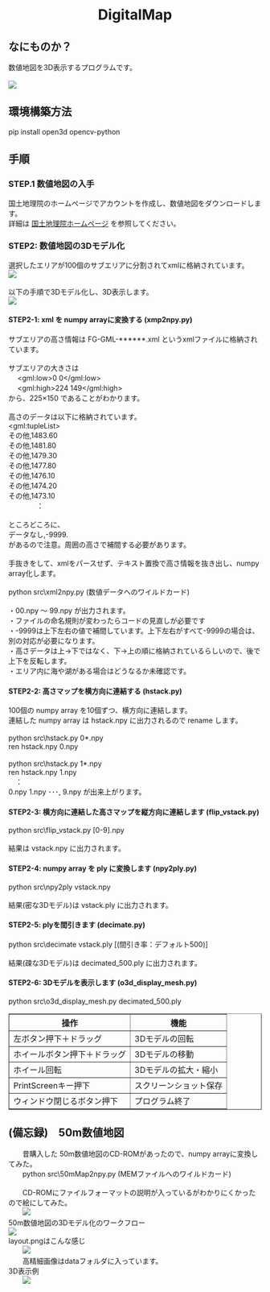 <html lang="ja">
    <head>
        <meta charset="utf-8" />
    </head>
    <body>
        <h1><center>DigitalMap</center></h1>
        <h2>なにものか？</h2>
        <p>
            数値地図を3D表示するプログラムです。<br>
            <br>
            <img src="images/display_3d_map.gif"><br>
        </p>
        <h2>環境構築方法</h2>
        <p>
            pip install open3d opencv-python
        </p>
        <h2>手順</h2>
        <h3>STEP.1 数値地図の入手</h3>
        <p>
            国土地理院のホームページでアカウントを作成し、数値地図をダウンロードします。<br>
            詳細は <a href="https://www.gsi.go.jp/tizu-kutyu.html">国土地理院ホームページ</a> を参照してください。<br>
        </p>
        <h3>STEP2: 数値地図の3Dモデル化</h3>
        <p>
            選択したエリアが100個のサブエリアに分割されてxmlに格納されています。<br>
            <img src="images/fig1.png"><br>
            <br>
            以下の手順で3Dモデル化し、3D表示します。<br>
            <img src="images/fig2.png"><br>
        </p>
        <h4>STEP2-1: xml を numpy arrayに変換する (xmp2npy.py)</h4>
        <p>
            サブエリアの高さ情報は FG-GML-******.xml というxmlファイルに格納されています。<br>
            <br>
            サブエリアの大きさは<br>
　          &lt;gml:low&gt;0 0&lt;/gml:low&gt;<br>
　          &lt;gml:high&gt;224 149&lt;/gml:high&gt;<br>
            から、225×150 であることがわかります。<br>
            <br>
            高さのデータは以下に格納されています。<br>
            &lt;gml:tupleList&gt;<br>
            その他,1483.60<br>
            その他,1481.80<br>
            その他,1479.30<br>
            その他,1477.80<br>
            その他,1476.10<br>
            その他,1474.20<br>
            その他,1473.10<br>
            　　　　：<br>
            <br>
            ところどころに、<br>
            データなし,-9999.<br>
            があるので注意。周囲の高さで補間する必要があります。<br>
            <br>
            手抜きをして、xmlをパースせず、テキスト置換で高さ情報を抜き出し、numpy array化します。<br>
            <br>
            python src\xml2npy.py (数値データへのワイルドカード)<br>
            <br>
            ・00.npy ～ 99.npy が出力されます。<br>
            ・ファイルの命名規則が変わったらコードの見直しが必要です<br>
            ・-9999は上下左右の値で補間しています。上下左右がすべて-9999の場合は、別の対応が必要になります。<br>
            ・高さデータは上→下ではなく、下→上の順に格納されているらしいので、後で上下を反転します。<br>
            ・エリア内に海や湖がある場合はどうなるか未確認です。<br>
        </p>
        <h4>STEP2-2: 高さマップを横方向に連結する (hstack.py)</h4>
        <p>
            100個の numpy array を10個ずつ、横方向に連結します。<br>
            連結した numpy array は hstack.npy に出力されるので rename します。<br>
            <br>
            python src\hstack.py 0*.npy<br>
            ren hstack.npy 0.npy<br>
            <br>
            python src\hstack.py 1*.npy<br>
            ren hstack.npy 1.npy<br>
            　：
            <br>
            0.npy 1.npy ･･･, 9.npy が出来上がります。
        </p>
        <h4>STEP2-3: 横方向に連結した高さマップを縦方向に連結します (flip_vstack.py)</h4>
        <p>
            python src\flip_vstack.py [0-9].npy<br>
            <br>
            結果は vstack.npy に出力されます。
        </p>
        <h4>STEP2-4: numpy array を ply に変換します (npy2ply.py)</h4>
        <p>
            python src\npy2ply vstack.npy<br>
            <br>
            結果(密な3Dモデル)は vstack.ply に出力されます。
        </p>
        <h4>STEP2-5: plyを間引きます (decimate.py)</h4>
        <p>
            python src\decimate vstack.ply [(間引き率：デフォルト500)]<br>
            <br>
            結果(疎な3Dモデル)は decimated_500.ply に出力されます。<br>
        </p>
        <h4>STEP2-6: 3Dモデルを表示します (o3d_display_mesh.py)</h4>
        <p>
            python src\o3d_display_mesh.py decimated_500.ply<br>
            <table border="1">
                <tr><th>操作</th><th>機能</th></tr>
                <tr><td>左ボタン押下＋ドラッグ</td><td>3Dモデルの回転</td></tr>
                <tr><td>ホイールボタン押下＋ドラッグ</td><td>3Dモデルの移動</td></tr>
                <tr><td>ホイール回転</td><td>3Dモデルの拡大・縮小</td></tr>
                <tr><td>PrintScreenキー押下</td><td>スクリーンショット保存</td></tr>
                <tr><td>ウィンドウ閉じるボタン押下　</td><td>プログラム終了</td></tr>
            </table>
        </p>
        <h2>(備忘録)　50m数値地図</h2>
        <p>
        　　昔購入した 50m数値地図のCD-ROMがあったので、numpy arrayに変換してみた。<br>
        　　python src\50mMap2npy.py (MEMファイルへのワイルドカード)<br>
            <br>
        　　CD-ROMにファイルフォーマットの説明が入っているがわかりにくかったので絵にしてみた。<br>
        　　<img src="images/50m_map_format.svg"></a><br>
            50m数値地図の3Dモデル化のワークフロー<br>
            <img src="images/50mMap_workflow.svg"><br>
            layout.pngはこんな感じ<br>
        　　<img src="images/layout.png"><br>
        　　高精細画像はdataフォルダに入っています。<br>
        3D表示例<br>
        　　<img src="images/ScreenCapture.png">
        </p>
    </body>
</html>
